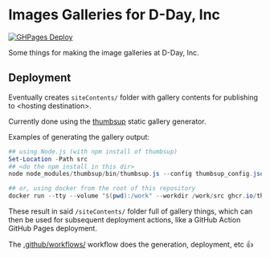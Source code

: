 # Images Galleries for D-Day, Inc
[![GHPages Deploy](https://github.com/ddayinc-com/gallery/actions/workflows/DeployStaticSite.yaml/badge.svg)](https://github.com/ddayinc-com/gallery/actions/workflows/DeployStaticSite.yaml)

Some things for making the image galleries at D-Day, Inc.

## Deployment
Eventually creates `siteContents/` folder with gallery contents for publishing to \<hosting destination>.

Currently done using the [thumbsup](https://thumbsup.github.io/) static gallery generator.

Examples of generating the gallery output:
```powershell
## using Node.js (with npm install of thumbsup)
Set-Location -Path src
## <do the npm install in this dir>
node node_modules/thumbsup/bin/thumbsup.js --config thumbsup_config.json

## or, using docker from the root of this repository
docker run --tty --volume "$(pwd):/work" --workdir /work/src ghcr.io/thumbsup/thumbsup thumbsup --config ./thumbsup_config.json
```

These result in said `/siteContents/` folder full of gallery things, which can then be used for subsequent deployment actions, like a GitHub Action GitHub Pages deployment.

The [.github/workflows/](./.github/workflows/) workflow does the generation, deployment, etc 👍